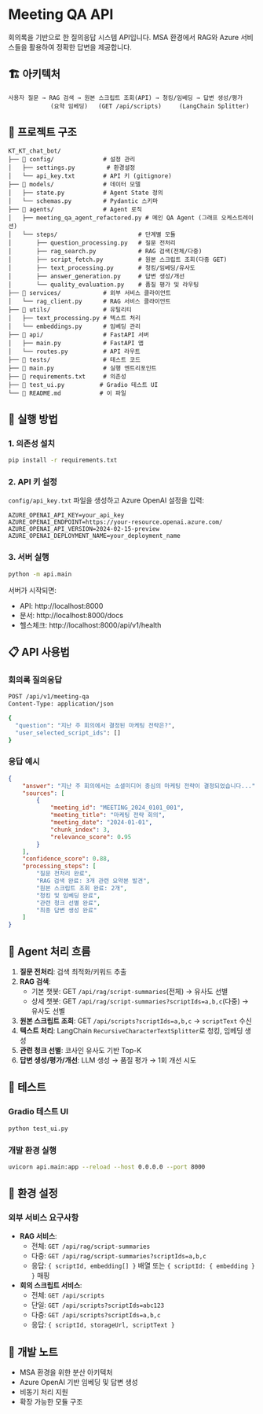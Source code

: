 # Meeting QA API

회의록을 기반으로 한 질의응답 시스템 API입니다. MSA 환경에서 RAG와 Azure 서비스들을 활용하여 정확한 답변을 제공합니다.

## 🏗️ 아키텍처

```
사용자 질문 → RAG 검색 → 원본 스크립트 조회(API) → 청킹/임베딩 → 답변 생성/평가
            (요약 임베딩)   (GET /api/scripts)     (LangChain Splitter)
```

## 📁 프로젝트 구조

```
KT_KT_chat_bot/
├── 📁 config/              # 설정 관리
│   ├── settings.py         # 환경설정
│   └── api_key.txt        # API 키 (gitignore)
├── 📁 models/              # 데이터 모델
│   ├── state.py           # Agent State 정의
│   └── schemas.py         # Pydantic 스키마
├── 📁 agents/              # Agent 로직
│   ├── meeting_qa_agent_refactored.py # 메인 QA Agent (그래프 오케스트레이션)
│   └── steps/                       # 단계별 모듈
│       ├── question_processing.py   # 질문 전처리
│       ├── rag_search.py            # RAG 검색(전체/다중)
│       ├── script_fetch.py          # 원본 스크립트 조회(다중 GET)
│       ├── text_processing.py       # 청킹/임베딩/유사도
│       ├── answer_generation.py     # 답변 생성/개선
│       └── quality_evaluation.py    # 품질 평가 및 라우팅
├── 📁 services/            # 외부 서비스 클라이언트
│   └── rag_client.py      # RAG 서비스 클라이언트
├── 📁 utils/               # 유틸리티
│   ├── text_processing.py # 텍스트 처리
│   └── embeddings.py      # 임베딩 관리
├── 📁 api/                 # FastAPI 서버
│   ├── main.py            # FastAPI 앱
│   └── routes.py          # API 라우트
├── 📁 tests/               # 테스트 코드
├── 📄 main.py              # 실행 엔트리포인트
├── 📄 requirements.txt     # 의존성
├── 📄 test_ui.py          # Gradio 테스트 UI
└── 📄 README.md           # 이 파일
```

## 🚀 실행 방법

### 1. 의존성 설치
```bash
pip install -r requirements.txt
```

### 2. API 키 설정
`config/api_key.txt` 파일을 생성하고 Azure OpenAI 설정을 입력:
```
AZURE_OPENAI_API_KEY=your_api_key
AZURE_OPENAI_ENDPOINT=https://your-resource.openai.azure.com/
AZURE_OPENAI_API_VERSION=2024-02-15-preview
AZURE_OPENAI_DEPLOYMENT_NAME=your_deployment_name
```

### 3. 서버 실행
```bash
python -m api.main
```

서버가 시작되면:
- API: http://localhost:8000
- 문서: http://localhost:8000/docs
- 헬스체크: http://localhost:8000/api/v1/health

## 📋 API 사용법

### 회의록 질의응답
```bash
POST /api/v1/meeting-qa
Content-Type: application/json

{
  "question": "지난 주 회의에서 결정된 마케팅 전략은?",
  "user_selected_script_ids": []
}
```

### 응답 예시
```json
{
    "answer": "지난 주 회의에서는 소셜미디어 중심의 마케팅 전략이 결정되었습니다...",
    "sources": [
        {
            "meeting_id": "MEETING_2024_0101_001",
            "meeting_title": "마케팅 전략 회의",
            "meeting_date": "2024-01-01",
            "chunk_index": 3,
            "relevance_score": 0.95
        }
    ],
    "confidence_score": 0.88,
    "processing_steps": [
        "질문 전처리 완료",
        "RAG 검색 완료: 3개 관련 요약본 발견",
        "원본 스크립트 조회 완료: 2개",
        "청킹 및 임베딩 완료",
        "관련 청크 선별 완료",
        "최종 답변 생성 완료"
    ]
}
```

## 🔧 Agent 처리 흐름

1. **질문 전처리**: 검색 최적화/키워드 추출
2. **RAG 검색**: 
   - 기본 챗봇: GET `/api/rag/script-summaries`(전체) → 유사도 선별
   - 상세 챗봇: GET `/api/rag/script-summaries?scriptIds=a,b,c`(다중) → 유사도 선별
3. **원본 스크립트 조회**: GET `/api/scripts?scriptIds=a,b,c` → `scriptText` 수신
4. **텍스트 처리**: LangChain `RecursiveCharacterTextSplitter`로 청킹, 임베딩 생성
5. **관련 청크 선별**: 코사인 유사도 기반 Top-K
6. **답변 생성/평가/개선**: LLM 생성 → 품질 평가 → 1회 개선 시도

## 🧪 테스트

### Gradio 테스트 UI
```bash
python test_ui.py
```

### 개발 환경 실행
```bash
uvicorn api.main:app --reload --host 0.0.0.0 --port 8000
```

## 🔧 환경 설정

### 외부 서비스 요구사항
- **RAG 서비스**:
  - 전체: `GET /api/rag/script-summaries`
  - 다중: `GET /api/rag/script-summaries?scriptIds=a,b,c`
  - 응답: `{ scriptId, embedding[] }` 배열 또는 `{ scriptId: { embedding } }` 매핑
- **회의 스크립트 서비스**:
  - 전체: `GET /api/scripts`
  - 단일: `GET /api/scripts?scriptIds=abc123`
  - 다중: `GET /api/scripts?scriptIds=a,b,c`
  - 응답: `{ scriptId, storageUrl, scriptText }`

## 📝 개발 노트

- MSA 환경을 위한 분산 아키텍처
- Azure OpenAI 기반 임베딩 및 답변 생성
- 비동기 처리 지원
- 확장 가능한 모듈 구조
